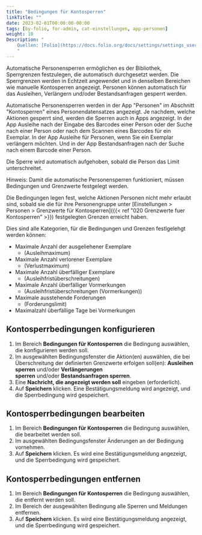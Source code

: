 ```yaml
---
title: "Bedingungen für Kontosperren"
linkTitle: ""
date: 2023-02-01T00:00:00-00:00
tags: [by-folio, for-admin, cat-einstellungen, app-personen]
weight: 10
Description: "
    Quellen: [Folio](https://docs.folio.org/docs/settings/settings_users/settings_users/#settings--users--conditions) <!-- & [GBV](https://info.gebev.de/pages/viewpage.action?pageId=841809962) -->
    "
---
```


Automatische Personensperren ermöglichen es der Bibliothek, Sperrgrenzen festzulegen, die automatisch durchgesetzt werden. Die Sperrgrenzen werden in Echtzeit angewendet und in denselben Bereichen wie manuelle Kontosperren angezeigt. Personen können automatisch für das Ausleihen, Verlängern und/oder Bestandsanfragen gesperrt werden.

Automatische Personensperren werden in der App "Personen" im Abschnitt "Kontosperren" eines Personendatensatzes angezeigt. Je nachdem, welche Aktionen gesperrt sind, werden die Sperren auch in Apps angezeigt. In der App Ausleihe nach der Eingabe des Barcodes einer Person oder der Suche nach einer Person oder nach dem Scannen eines Barcodes für ein Exemplar. In der App Ausleihe für Personen, wenn Sie ein Exemplar verlängern möchten. Und in der App Bestandsanfragen nach der Suche nach einem Barcode einer Person.

Die Sperre wird automatisch aufgehoben, sobald die Person das Limit unterschreitet.

Hinweis: Damit die automatische Personensperren funktioniert, müssen Bedingungen und Grenzwerte festgelegt werden.

Die Bedingungen legen fest, welche Aktionen Personen nicht mehr erlaubt sind, sobald sie die für ihre Personengruppe unter [Einstellungen > Personen > Grenzwerte für Kontosperren]({{< ref "020 Grenzwerte fuer Kontosperren" >}}) festgelegten Grenzen erreicht haben.

Dies sind alle Kategorien, für die Bedingungen und Grenzen festlgelehgt werden können:

* Maximale Anzahl der ausgeliehener Exemplare
    * (Ausleihmaximum)
* Maximale Anzahl verlorener Exemplare
    * (Verlustmaximum)
* Maximale Anzahl überfälliger Exemplare
    * (Ausleihfristüberschreitungen)
* Maximale Anzahl überfälliger Vormerkungen
    * (Ausleihfristüberschreitungen (Vormerkungen))
* Maximale ausstehende Forderungen
    * (Forderungslimit)
* Maximalzahl überfällige Tage bei Vormerkungen

## Kontosperrbedingungen konfigurieren

1.  Im Bereich **Bedingungen für Kontosperren** die Bedingung auswählen, die konfigurieren werden soll.
2.  Im ausgewählten Bedingungsfenster die Aktion(en) auswählen, die bei Überschreitung der definierten Grenzwerte erfolgen soll(en): **Ausleihen sperren** und/oder **Verlängerungen sperren** und/oder **Bestandsanfragen sperren**.
3.  Eine **Nachricht, die angezeigt werden soll** eingeben (erforderlich).
4.  Auf **Speichern** klicken. Eine Bestätigungsmeldung wird angezeigt, und die Sperrbedingung wird gespeichert.

## Kontosperrbedingungen bearbeiten

1.  Im Bereich **Bedingungen für Kontosperren** die Bedingung auswählen, die bearbeitet werden soll.
2.  Im ausgewählten Bedingungsfenster Änderungen an der Bedingung vornehmen.
3.  Auf **Speichern** klicken. Es wird eine Bestätigungsmeldung angezeigt, und die Sperrbedingung wird gespeichert.

## Kontosperrbedingungen entfernen

1.  Im Bereich **Bedingungen für Kontosperren** die Bedingung auswählen, die entfernt werden soll.
2.  Im Bereich der ausgewählten Bedingung alle Sperren und Meldungen entfernen.
3.  Auf **Speichern** klicken. Es wird eine Bestätigungsmeldung angezeigt, und die Sperrbedingung wird gespeichert.
